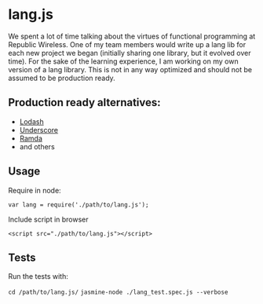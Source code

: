 # lang.js

We spent a lot of time talking about the virtues of functional programming
at Republic Wireless.  One of my team members would write up a lang lib
for each new project we began (initially sharing one library, but it
evolved over time).  For the sake of the learning experience, I am working
on my own version of a lang library.  This is not in any way optimized and
should not be assumed to be production ready.

## Production ready alternatives:

- [Lodash](https://lodash.com)
- [Underscore](http://underscorejs.org/)
- [Ramda](http://ramdajs.com/)
- and others

## Usage

Require in node:

`var lang = require('./path/to/lang.js');`

Include script in browser

`<script src="./path/to/lang.js"></script>`

## Tests

Run the tests with:

`cd /path/to/lang.js/`
`jasmine-node ./lang_test.spec.js --verbose`